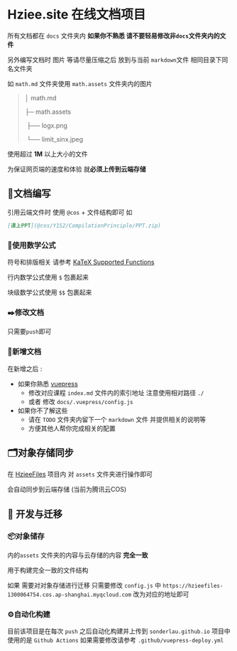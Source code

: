 # Hziee.site 在线文档项目

所有文档都在 `docs` 文件夹内 **如果你不熟悉 请不要轻易修改非`docs`文件夹内的文件** 

另外编写文档时 图片 等请尽量压缩之后 放到与当前 `markdown`文件 相同目录下同名文件夹

如 `math.md` 文件夹使用 `math.assets` 文件夹内的图片

> │ math.md
> 
> ├─  math.assets
> 
> ​      ├──  logx.png
> 
> ​      └──  limit_sinx.jpeg

使用超过 **1M** 以上大小的文件 

为保证网页端的速度和体验 就**必须上传到云端存储** 



## 🧱文档编写

引用云端文件时 使用 `@cos` + 文件结构即可 如

```markdown
[课上PPT](@cos/Y1S2/CompilationPrinciple/PPT.zip)
```



### 📐使用数学公式

符号和排版相关 请参考 [KaTeX Supported Functions](https://katex.org/docs/supported.html)

行内数学公式使用 `$` 包裹起来

块级数学公式使用 `$$` 包裹起来



### ✒️修改文档

只需要`push`即可 



### 🎈新增文档

在新增之后 :

- 如果你熟悉 [vuepress](https://vuepress.vuejs.org/zh/guide/) 
  - 修改对应课程 `index.md` 文件内的索引地址 注意使用相对路径 `./`
  - 或者 修改 `docs/.vuepress/config.js`
- 如果你不了解这些
  -  请在 `TODO` 文件夹内留下一个 `markdown` 文件 并提供相关的说明等
  - 方便其他人帮你完成相关的配置



## 🗂对象存储同步

在 [HzieeFiles](https://github.com/sonderlau/HzieeFiles/) 项目内 对 `assets` 文件夹进行操作即可

会自动同步到云端存储 (当前为腾讯云COS)



## :construction: 开发与迁移

### 📦对象储存

 内的`assets` 文件夹的内容与云存储的内容 **完全一致** 

用于构建完全一致的文件结构

如果 需要对对象存储进行迁移 只需要修改 `config.js` 中 `https://hzieefiles-1300064754.cos.ap-shanghai.myqcloud.com` 改为对应的地址即可

### ⚙️自动化构建

目前该项目是在每次 `push` 之后自动化构建并上传到 `sonderlau.github.io` 项目中
使用的是 `Github Actions` 如果需要修改请参考 `.github/vuepress-deploy.yml`
